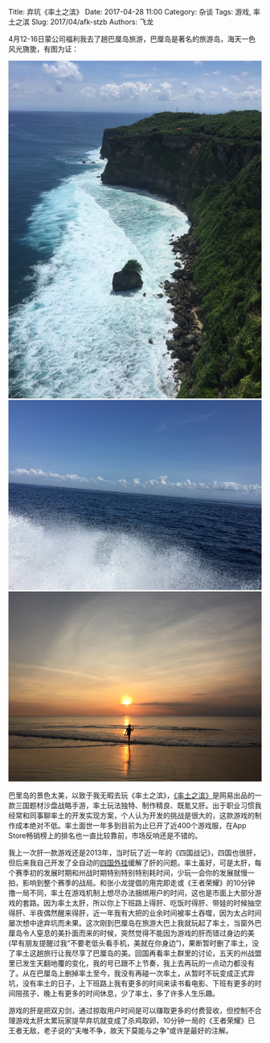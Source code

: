 Title: 弃坑《率土之滨》
Date: 2017-04-28 11:00
Category: 杂谈
Tags: 游戏, 率土之滨
Slug: 2017/04/afk-stzb
Authors: 飞龙

4月12-16日蒙公司福利我去了趟巴厘岛旅游，巴厘岛是著名的旅游岛，海天一色风光旖旎，有图为证：

![bali](/static/2017/04-28-bali-1.jpeg) 
![bali](/static/2017/04-28-bali-2.jpeg) 
![bali](/static/2017/04-28-bali-3.jpeg) 

巴里岛的景色太美，以致于我无暇去玩《率土之滨》，[《率土之滨》](http://stzb.163.com/)是网易出品的一款三国题材沙盘战略手游，率土玩法独特、制作精良、既氪又肝。出于职业习惯我经常和同事聊率土的开发实现方案，个人认为开发的挑战是很大的，这款游戏的制作成本绝对不低。率土面世一年多到目前为止已开了近400个游戏服，在App Store畅销榜上的排名也一直比较靠前，市场反响还是不错的。

我上一次肝一款游戏还是2013年，当时玩了近一年的《四国战记》，四国也很肝，但后来我自己开发了全自动的[四国外挂](/2013/08/siguozhanji-boss-fight-robot)缓解了肝的问题。率土虽好，可是太肝，每个赛季初的发展时期和州战时期特别特别特别耗时间，少玩一会你的发展就慢一拍，影响到整个赛季的战局。和张小龙提倡的用完即走或《王者荣耀》的10分钟撸一局不同，率土在游戏机制上想尽办法捆绑用户的时间，这也是市面上大部分游戏的套路。因为率土太肝，所以你上下班路上得肝、吃饭时得肝、带娃的时候抽空得肝、半夜偶然醒来得肝，近一年我有大把的业余时间被率土吞噬，因为太占时间屡次想中途弃坑而未果。这次刚到巴厘岛在旅游大巴上我就玩起了率土，当窗外巴厘岛令人窒息的美扑面而来的时候，突然觉得不能因为游戏的肝而错过身边的美(早有朋友提醒过我“不要老低头看手机，美就在你身边”)，果断暂时删了率土，没了率土这趟旅行让我尽享了巴厘岛的美。回国再看率土群里的讨论，五天的州战盟里已发生天翻地覆的变化，我的号已跟不上节奏，我上去再玩的一点动力都没有了。从在巴厘岛上删掉率土至今，我没有再碰一次率土，从暂时不玩变成正式弃坑，没有率土的日子，上下班路上我有更多的时间来读书看电影、下班有更多的时间陪孩子、晚上有更多的时间休息，少了率土，多了许多人生乐趣。

游戏的肝是把双刃剑，通过掠取用户时间是可以赚取更多的付费营收，但控制不合理游戏太肝太累玩家提早弃坑就变成了杀鸡取卵，10分钟一局的《王者荣耀》已王者无敌，老子说的“夫唯不争，故天下莫能与之争”或许是最好的注解。
